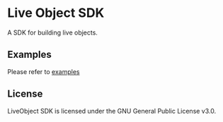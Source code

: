 # Live Object SDK

A SDK for building live objects.

## Examples

Please refer to [examples](/examples)

## License

LiveObject SDK is licensed under the GNU General Public License v3.0.
